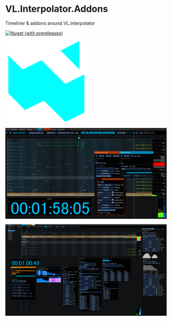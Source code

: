 # VL.Interpolator.Addons
Timeliner & addons around VL.Interpolator

[![Nuget (with prereleases)](https://img.shields.io/nuget/vpre/VL.Interpolator?logo=nuget&style=flat-square)](https://www.nuget.org/packages/VL.Interpolator/)

![](/Pictures/ico.png)


![](/Pictures/Timeliner_11.png)

![](/Pictures/Timeliner_01.png)
